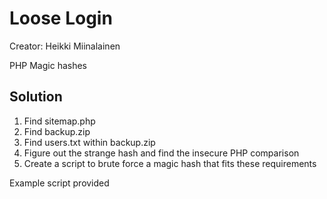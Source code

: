 # Loose Login

Creator: Heikki Miinalainen

PHP Magic hashes

## Solution

1. Find sitemap.php
1. Find backup.zip
1. Find users.txt within backup.zip
1. Figure out the strange hash and find the insecure PHP comparison
1. Create a script to brute force a magic hash that fits these requirements

Example script provided
